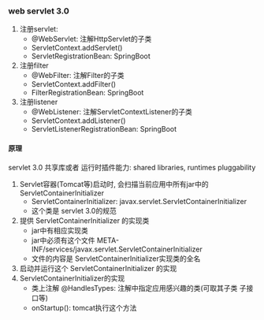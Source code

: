 ### web servlet 3.0

1. 注册servlet: 
    - @WebServlet: 注解HttpServlet的子类
    - ServletContext.addServlet()
    - ServletRegistrationBean: SpringBoot
1. 注册filter
    - @WebFilter: 注解Filter的子类
    - ServletContext.addFilter()
    - FilterRegistrationBean: SpringBoot
1. 注册listener
    - @WebListener: 注解ServletContextListener的子类
    - ServletContext.addListener()
    - ServletListenerRegistrationBean: SpringBoot

#### 原理
servlet 3.0 共享库或者 运行时插件能力: shared libraries, runtimes pluggability

1. Servlet容器(Tomcat等)启动时, 会扫描当前应用中所有jar中的 ServletContainerInitializer
    - ServletContainerInitializer: javax.servlet.ServletContainerInitializer 
    - 这个类是 servlet 3.0的规范
1. 提供 ServletContainerInitializer 的实现类
    - jar中有相应实现类
    - jar中必须有这个文件 META-INF/services/javax.servlet.ServletContainerInitializer
    - 文件的内容是 ServletContainerInitializer实现类的全名
1. 启动并运行这个 ServletContainerInitializer 的实现 
1. ServletContainerInitializer的实现
    - 类上注解 @HandlesTypes: 注解中指定应用感兴趣的类(可取其子类 子接口等)
    - onStartup(): tomcat执行这个方法   